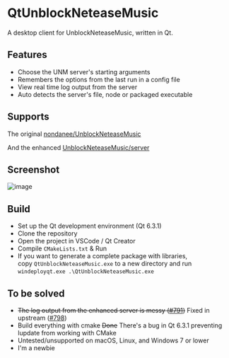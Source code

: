 # QtUnblockNeteaseMusic
 A desktop client for UnblockNeteaseMusic, written in Qt.

## Features
- Choose the UNM server's starting arguments
- Remembers the options from the last run in a config file
- View real time log output from the server
- Auto detects the server's file, node or packaged executable

## Supports
The original [nondanee/UnblockNeteaseMusic](https://github.com/nondanee/UnblockNeteaseMusic)

And the enhanced [UnblockNeteaseMusic/server](https://github.com/UnblockNeteaseMusic/server)

## Screenshot
![image](https://github.com/FrzMtrsprt/QtUnblockNeteaseMusic/blob/main/screenshot.png)

## Build
- Set up the Qt development environment (Qt 6.3.1)
- Clone the repository
- Open the project in VSCode / Qt Creator
- Compile `CMakeLists.txt` & Run
- If you want to generate a complete package with libraries,  
  copy `QtUnblockNeteaseMusic.exe` to a new directory and run `windeployqt.exe .\QtUnblockNeteaseMusic.exe`
## To be solved
- ~~The log output from the enhanced server is messy ([#791](https://github.com/UnblockNeteaseMusic/server/issues/791))~~ Fixed in upstream ([#798](https://github.com/UnblockNeteaseMusic/server/pull/798))
- Build everything with cmake ~~Done~~ There's a bug in Qt 6.3.1 preventing lupdate from working with CMake
- Untested/unsupported on macOS, Linux, and Windows 7 or lower
- I'm a newbie
